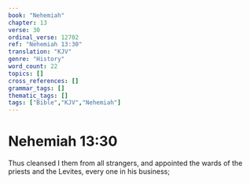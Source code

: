 ```yaml
---
book: "Nehemiah"
chapter: 13
verse: 30
ordinal_verse: 12702
ref: "Nehemiah 13:30"
translation: "KJV"
genre: "History"
word_count: 22
topics: []
cross_references: []
grammar_tags: []
thematic_tags: []
tags: ["Bible","KJV","Nehemiah"]
---
```


# Nehemiah 13:30

Thus cleansed I them from all strangers, and appointed the wards of the priests and the Levites, every one in his business;
